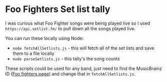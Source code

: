 # Foo Fighters Set list tally

I was curious what Foo Fighter songs were being played live so I used `https://api.setlist.fm/` to pull down all the songs played live.

You can run these locally using Node:

- `node fetchAllSetlists.js` - this will fetch all of the set lists and save them to a file locally
- `node parseSetlists.js` - this tally's the song counts

These scripts could be used for any band, just need to find the MusicBrainz ID ([Foo fighters page](https://musicbrainz.org/artist/67f66c07-6e61-4026-ade5-7e782fad3a5d)) and change that in `fetchAllSetlists.js`.
